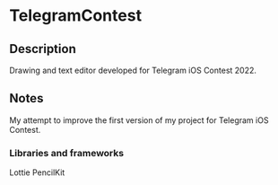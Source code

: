 # TelegramContest
## Description
Drawing and text editor developed for Telegram iOS Contest 2022. 
## Notes
My attempt to improve the first version of my project for Telegram iOS Contest. 
### Libraries and frameworks
Lottie
PencilKit
